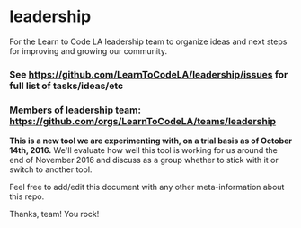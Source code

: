 # leadership
For the Learn to Code LA leadership team to organize ideas and next steps for improving and growing our community.

### See https://github.com/LearnToCodeLA/leadership/issues for full list of tasks/ideas/etc

### Members of leadership team: https://github.com/orgs/LearnToCodeLA/teams/leadership

**This is a new tool we are experimenting with, on a trial basis as of October 14th, 2016.** We'll evaluate how well this tool is working for us around the end of November 2016 and discuss as a group whether to stick with it or switch to another tool.

Feel free to add/edit this document with any other meta-information about this repo.

Thanks, team! You rock!
